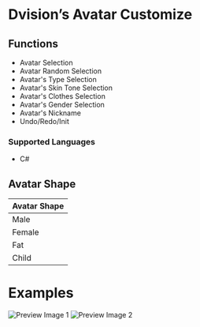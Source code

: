
# Dvision’s Avatar Customize

## Functions

- Avatar Selection
- Avatar Random Selection
- Avatar's Type Selection
- Avatar's Skin Tone Selection
- Avatar's Clothes Selection
- Avatar's Gender Selection
- Avatar's Nickname
- Undo/Redo/Init

### Supported Languages

- C#


## Avatar Shape

| Avatar Shape       |
|--------------------|
| Male               |
| Female             | 
| Fat                |
| Child              | 
 

# Examples

![Preview Image 1](https://user-images.githubusercontent.com/85860484/122520485-9cb3fd00-d04e-11eb-98d3-f6db10d9e480.jpg)
![Preview Image 2](https://user-images.githubusercontent.com/85860484/122520517-a76e9200-d04e-11eb-9fb7-b092d0acedc4.jpg)
 